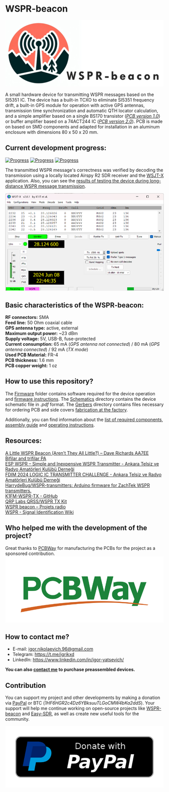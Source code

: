 # WSPR-beacon

![WSPR-beacon](./Resources/WSPR-beacon-logo.png)

A small hardware device for transmitting WSPR messages based on the SI5351 IC. The device has a built-in TCXO to eliminate SI5351 frequency drift, a built-in GPS module for operation with active GPS antennas, transmission time synchronization and automatic QTH locator calculation, and a simple amplifier based on a single BS170 transistor ([_PCB version 1.0_](https://github.com/IgrikXD/WSPR-beacon/releases/tag/wspr-beacon-1.0)) or buffer amplifier based on a 74ACT244 IC ([_PCB version 2.0_](https://github.com/IgrikXD/WSPR-beacon/releases/tag/wspr-beacon-pcb-2.0)). PCB is made on based on SMD components and adapted for installation in an aluminum enclosure with dimensions 80 x 50 x 20 mm.

## Current development progress:
[![Progress](https://img.shields.io/badge/wspr--beacon%20EasyEDA-tested-green.svg?longCache=true&style=for-the-badge)](https://oshwlab.com/igrikxd/wspr-beacon)&nbsp;[![Progress](https://img.shields.io/badge/firmware%20version-1.1-blue.svg?longCache=true&style=for-the-badge)](./Firmware)&nbsp;[![Progress](https://img.shields.io/badge/pcb%20version-2.0-blue.svg?longCache=true&style=for-the-badge)](./Gerbers)   

The transmitted WSPR message's correctness was verified by decoding the transmission using a locally located Airspy R2 SDR receiver and the [WSJT-X](https://wsjt.sourceforge.io/wsjtx.html) application. Also, you can see the [results of testing the device during long-distance WSPR message transmission](./Device-test-report.md).

![WSJT-X report](./Resources/WSJT-X-report.png)

## Basic characteristics of the WSPR-beacon:
**RF connectors:** SMA  
**Feed line:** 50 Ohm coaxial cable  
**GPS antenna type:** active, external  
**Maximum output power:** ~23 dBm  
**Supply voltage:** 5V, USB-B, fuse-protected  
**Current consumption:** 65 mA (_GPS antenna not connected_) / 80 mA (_GPS antenna connected_) / 92 mA (_TX mode_)  
**Used PCB Material:** FR-4  
**PCB thickness:** 1.6 mm  
**PCB copper weight:** 1 oz  

## How to use this repository?
The [Firmware](./Firmware/) folder contains software required for the device operation and [firmware instructions](./Firmware/README.md). The [Schematics](./Schematics/) directory contains the device schematic file in _.pdf_ format. The [Gerbers](./Gerbers/) directory contains files necessary for ordering PCB and side covers [fabrication at the factory](https://www.pcbway.com/project/shareproject/WSPR_beacon_2_0_472264d9.html).  

Additionally, you can find information about the [list of required components](./BOMs), [assembly guide](./Assembly-guide.md) and [operating instructions](./Usage-guide.md).

## Resources:
[A Little WSPR Beacon (Aren’t They All Little?) – Dave Richards AA7EE](https://aa7ee.wordpress.com/2023/02/26/a-little-wspr-beacon-arent-they-all-little/)  
[Bifilar and trifilar PA](https://qrp-labs.com/ultimate3/u3info/u3sbifilar.html)  
[ESP WSPR – Simple and Inexpensive WSPR Transmitter - Ankara Telsiz ve Radyo Amatörleri Kulübü Derneği](https://antrak.org.tr/blog/esp-wspr-simple-and-inexpensive-wspr-transmitter/)  
[FDIM 2024 LOGIC IC TRANSMITTER CHALLENGE - Ankara Telsiz ve Radyo Amatörleri Kulübü Derneği](https://antrak.org.tr/haberler/fdim-2024-logic-ic-transmitter-challenge/)  
[HarrydeBug/WSPR-transmitters: Arduino firmware for ZachTek WSPR transmitters.](https://github.com/HarrydeBug/WSPR-transmitters/tree/master)  
[K1FM-WSPR-TX - GitHub](https://github.com/adecarolis/K1FM-WSPR-TX)  
[QRP Labs QRSS/WSPR TX Kit](https://qrp-labs.com/images/ultimate3s/assembly_u3s_r3_lt.pdf)  
[WSPR beacon – Projets radio](https://hamprojects.wordpress.com/2019/06/02/wspr-beacon/)  
[WSPR - Signal Identification Wiki](https://www.sigidwiki.com/wiki/WSPR)  

## Who helped me with the development of the project?
Great thanks to [PCBWay](https://pcbway.com) for manufacturing the PCBs for the project as a sponsored contribution.
![PCBWay-Logo](./Resources/PCBWay-logo.png)

## How to contact me?
- E-mail: igor.nikolaevich.96@gmail.com
- Telegram: https://t.me/igrikxd
- LinkedIn: https://www.linkedin.com/in/igor-yatsevich/

**You can also [contact me](https://t.me/igrikxd) to purchase preassembled devices.**

## Contribution
You can support my project and other developments by making a donation via [PayPal](https://www.paypal.com/donate/?hosted_button_id=Q8PRFPXKKSDA) or BTC (_1HF6HGR2c4Dz6YBksuuTLGoCMW4bKa2ddS_). Your support will help me continue working on open-source projects like [WSPR-beacon](#WSPR-beacon) and [Easy-SDR](https://github.com/IgrikXD/Easy-SDR), as well as create new useful tools for the community.

[![Donate with PayPal](./Resources/PayPal-donate-button.png)](https://www.paypal.com/donate/?hosted_button_id=Q8PRFPXKKSDAQ)